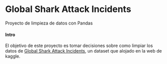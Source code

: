 # Global Shark Attack Incidents
Proyecto de limpieza de datos con Pandas

#### Intro
El objetivo de este proyecto es tomar decisiones sobre como limpiar los datos de [Global Shark Attack Incidents](https://www.kaggle.com/teajay/global-shark-attacks/version/1), un dataset que alojado en la web de kaggle.
